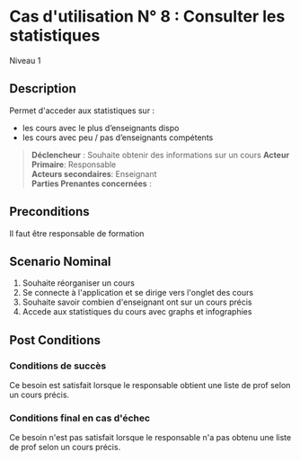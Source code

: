 # Cas d'utilisation N° 8 :  Consulter les statistiques

Niveau 1

##	Description

Permet d'acceder aux statistiques sur :
- les cours avec le plus d’enseignants dispo
- les cours avec peu / pas d’enseignants compétents
  
> **Déclencheur** : Souhaite obtenir des informations sur un cours
> **Acteur Primaire**: Responsable   
> **Acteurs secondaires**: Enseignant   
> **Parties Prenantes concernées** :   
 
 
## Preconditions

Il faut être responsable de formation


## Scenario Nominal

1.	Souhaite réorganiser un cours  
2.	Se connecte à l'application et se dirige vers l'onglet des cours  
3.	Souhaite savoir combien d'enseignant ont sur un cours précis
4.  Accede aux statistiques du cours avec graphs et infographies


## Post Conditions
### Conditions de succès 
Ce besoin est satisfait lorsque le responsable obtient une liste de prof selon un cours précis.

### Conditions final en cas d'échec
Ce besoin n'est pas satisfait lorsque le responsable n'a pas obtenu une liste de prof selon un cours précis.
